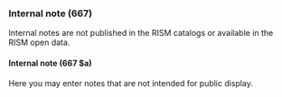 ### Internal note (667)

Internal notes are not published in the RISM catalogs or available in the RISM open data. 

#### Internal note (667 $a)

Here you may enter notes that are not intended for public display.
